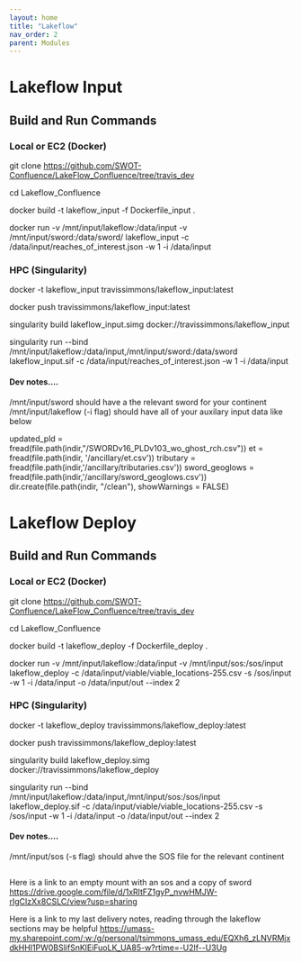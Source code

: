 ```yaml
---
layout: home
title: "Lakeflow"
nav_order: 2
parent: Modules
---
```


# Lakeflow Input

## Build and Run Commands

### Local or EC2 (Docker)
git clone https://github.com/SWOT-Confluence/LakeFlow_Confluence/tree/travis_dev

cd Lakeflow_Confluence

docker build -t lakeflow_input -f Dockerfile_input .

docker run -v /mnt/input/lakeflow:/data/input -v /mnt/input/sword:/data/sword/ lakeflow_input -c /data/input/reaches_of_interest.json -w 1 -i /data/input

### HPC (Singularity)

docker -t lakeflow_input travissimmons/lakeflow_input:latest

docker push travissimmons/lakeflow_input:latest

singularity build lakeflow_input.simg docker://travissimmons/lakeflow_input

singularity run --bind /mnt/input/lakeflow:/data/input,/mnt/input/sword:/data/sword lakeflow_input.sif -c /data/input/reaches_of_interest.json -w 1 -i /data/input


#### Dev notes....
/mnt/input/sword should have a the relevant sword for your continent
/mnt/input/lakeflow (-i flag) should have all of your auxilary input data like below


updated_pld = fread(file.path(indir,"/SWORDv16_PLDv103_wo_ghost_rch.csv"))
et = fread(file.path(indir, '/ancillary/et.csv'))
tributary = fread(file.path(indir,'/ancillary/tributaries.csv'))
sword_geoglows = fread(file.path(indir,'/ancillary/sword_geoglows.csv'))
dir.create(file.path(indir, "/clean"), showWarnings = FALSE)


# Lakeflow Deploy

## Build and Run Commands

### Local or EC2 (Docker)
git clone https://github.com/SWOT-Confluence/LakeFlow_Confluence/tree/travis_dev

cd Lakeflow_Confluence

docker build -t lakeflow_deploy -f Dockerfile_deploy .

docker run -v /mnt/input/lakeflow:/data/input -v /mnt/input/sos:/sos/input lakeflow_deploy -c /data/input/viable/viable_locations-255.csv -s /sos/input -w 1 -i /data/input -o /data/input/out --index 2

### HPC (Singularity)

docker -t lakeflow_deploy travissimmons/lakeflow_deploy:latest

docker push travissimmons/lakeflow_deploy:latest

singularity build lakeflow_deploy.simg docker://travissimmons/lakeflow_deploy

singularity run --bind /mnt/input/lakeflow:/data/input,/mnt/input/sos:/sos/input lakeflow_deploy.sif -c /data/input/viable/viable_locations-255.csv -s /sos/input -w 1 -i /data/input -o /data/input/out --index 2


#### Dev notes....
/mnt/input/sos (-s flag) should ahve the SOS file for the relevant continent


##
Here is a link to an empty mount with an sos and a copy of sword
https://drive.google.com/file/d/1xRltFZ1gyP_nvwHMJW-rIgClzXx8CSLC/view?usp=sharing

Here is a link to my last delivery notes, reading through the lakeflow sections may be helpful
https://umass-my.sharepoint.com/:w:/g/personal/tsimmons_umass_edu/EQXh6_zLNVRMjxdkHHI1PW0BSlifSnKlEiFuoLK_UA85-w?rtime=-U2lf--U3Ug
